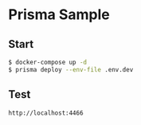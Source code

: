 # Prisma Sample

## Start

```bash
$ docker-compose up -d
$ prisma deploy --env-file .env.dev
```

## Test

```bash
http://localhost:4466
```
